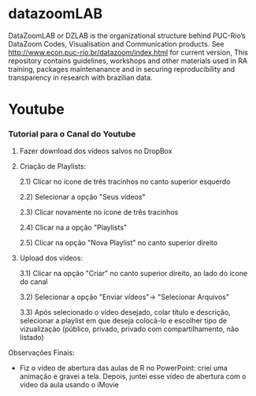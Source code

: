 
<!-- README.md is generated from README.Rmd. Please edit that file -->

# datazoomLAB

<!-- badges: start -->
<!-- badges: end -->

DataZoomLAB or DZLAB is the organizational structure behind PUC-Rio’s
DataZoom Codes, Visualisation and Communication products. See
<http://www.econ.puc-rio.br/datazoom/index.html> for current version,
This repository contains guidelines, workshops and other materials used
in RA training, packages maintenanance and in securing reproducibility
and transparency in research with brazilian data.

<!-- ## Installation -->
<!-- You can install the released version of datazoomLAB from [CRAN](https://CRAN.R-project.org) with: -->
<!-- ``` r -->
<!-- install.packages("datazoomLAB") -->
<!-- ``` -->
<!-- And the development version from [GitHub](https://github.com/) with: -->
<!-- ``` r -->
<!-- # install.packages("devtools") -->
<!-- devtools::install_github("datazoompuc/datazoomLAB") -->
<!-- ``` -->

# Youtube

### Tutorial para o Canal do Youtube

1) Fazer download dos vídeos salvos no DropBox 

2) Criação de Playlists: 

   2.1) Clicar no ícone de três tracinhos no canto superior esquerdo
  
   2.2) Selecionar a opção "Seus vídeos"
  
   2.3) Clicar novamente no ícone de três tracinhos
  
   2.4) Clicar na a opção "Playlists"
  
   2.5) Clicar na opção "Nova Playlist" no canto superior direito

3) Upload dos vídeos:

   3.1) Clicar na opção "Criar" no canto superior direito, ao lado do ícone do canal
  
   3.2) Selecionar a opção "Enviar vídeos"-> "Selecionar Arquivos"
  
   3.3) Após selecionado o vídeo desejado, colar título e descrição, selecionar a playlist em que deseja colocá-lo e escolher tipo de vizualização (público, privado, privado com compartilhamento, não listado)
  
Observações Finais:

* Fiz o vídeo de abertura das aulas de R no PowerPoint: criei uma animação e gravei a tela. Depois, juntei esse vídeo de abertura com o vídeo da aula usando o iMovie 
